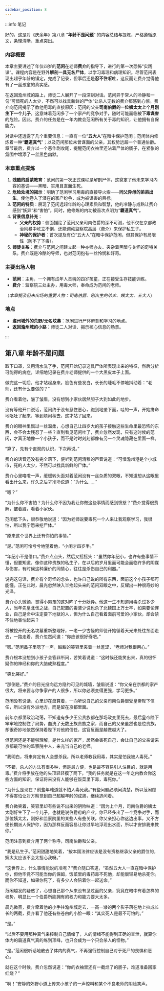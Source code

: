 ```yaml
---
sidebar_position: 8
---
```


:::info 笔记

好的，这是对《庆余年》第八章 “**年龄不是问题**” 的内容总结与提炼，严格遵循原文，条理清晰，重点突出。

### 内容概要

本章主要讲述了年仅四岁的**范闲**在老师**费介**的指导下，进行的第一次恐怖“实践课”。课程内容是在野外**解剖一具无名尸体**，以学习毒理和病理知识。尽管范闲表现出超乎年龄的镇定，完成了记录，但事后还是**忍不住呕吐**，这反而让费介觉得他有了一丝孩童的真实感。

在返回澹州城的路上，师徒二人展开了一段深刻对话。范闲异于常人的冷静和一句“可惜死的人太少，不然可以找具新鲜的尸体”让杀人无数的费介都感到心惊。费介向范闲揭示了教他用毒的直接原因：范闲的父亲**司南伯爵的一位姨太太上个月刚生下一个儿子**，这意味着范闲多了一个家产的竞争对手，随时可能面临被**下毒谋害**的危险。因此，费介的任务是在一年内教会范闲所有关于毒的知识，让他拥有自保能力。

对话中还透露了几个重要信息：一直有一位“**五大人**”在暗中保护范闲；范闲体内修炼着一种“**霸道真气**”；以及范闲那位未曾谋面的父亲，其权势远超一个普通伯爵。章节最后，费介以一个恶作剧收尾，提醒范闲衣袖里还沾着尸体的肠子，在紧张的氛围中增添了一丝黑色幽默。

### 本章重点提炼

1.  **残酷的启蒙教育**：范闲的第一次正式课程是解剖尸体，这奠定了他未来学习内容的基调——黑暗、实用且直面生死。
2.  **危险处境的揭示**：明确了范闲学习用毒的直接导火索——**同父异母的弟弟出生**，使他卷入了潜在的家产纷争，成为被谋害的目标。
3.  **范闲的特质**：展现了范闲远超年龄的心理素质和智慧，他的冷静与成熟让费介感到“妖异”和“害怕”。同时，他修炼的内功被首次点明为“**霸道真气**”。
4.  **背景信息补充**：
    *   **父亲的权势**：侧面描绘了范闲父亲司南伯爵的深不可测，他不仅在京都政治风暴中屹立不倒，还能调动监察院高层（费介）来保护私生子。
    *   **神秘的保护者**：首次提及有位“五大人”在暗中保护范闲，但其保护有局限性（防不了下毒）。
5.  **师徒关系**：费介与范闲之间建立起一种亦师亦友、夹杂着黑暗与关怀的奇特关系。费介既是冷酷的导师，也对范闲抱有一丝怜悯和好奇。

### 主要出场人物

*   **范闲**：主角，一个拥有成年人灵魂的四岁孩童，正在接受生存技能训练。
*   **费介**：监察院三处主办，用毒大师，奉命成为范闲的老师。

（*本章提及但未出场的重要人物：司南伯爵、刚出生的弟弟、姨太太、五大人*）

### 地点

*   **澹州城外的荒野/无名坟墓**：范闲进行尸体解剖和学习的地点。
*   **返回澹州城的小路**：师徒二人对话、揭示核心信息的场景。

:::

## 第八章 **年龄不是问题**

取下口罩，又用清水洗了手，范闲开始记录这具尸体所表现出来的特征，然后分析可能得的病症，详细地记录在费介老师提供的一个大黑皮本子上面。

做完这一切后，他才站起身来，脸色有些发白，长长的睫毛不停地抖动着：“老师，还有什么要做的？”

费介看着他，皱了皱眉，没有想到小家伙居然胆子大到如此的地步。

没有等他开口说话，范闲终于没有忍住恶心，跑到地垄下面，哇的一声，开始拼命地呕吐了起来，等到烦闷稍去，这才站了回来。

费介的眼神里飘过一丝温柔，心想自己让四岁大的孩子接触这些生命里最恐怖的东西，会不会太残忍了一些？直到看见范闲吐了，费介忽然发现，只有这时候的范闲，才真正地像一个小孩子，而不是时时刻刻都像有另一个灵魂隐藏在里面一样。

“算了，先有个直观的认识，下次再说。”

费介的话音还没有完全落下，便听到范闲清稚的声音说道：“可惜澹州港是个小城市，死的人太少，不然可以找具新鲜的尸体。”

费介心里咯噔一声，缓缓转头面对着范闲没有一丝杂质的双眼，不知道想从这眼里看出什么来，许久之后才冷冷说道：“为什么……”

“嗯？”

“为什么你不害怕？为什么你不因为我让你做这些事情而感到愤怒？”费介觉得很费解，皱着眉，看着小家伙。

范闲低下头，很恭敬地说道：“因为老师说要毒死一个人来让我观察学习，我很怕，所以我宁愿来挖尸体。”

“原来这个世界上还有你怕的事情。”

“是。”范闲可怜兮兮地望着他，“小闲才四岁半。”

“年纪小不是借口。”费介点点头，然后又摇摇头：“虽然你年纪小，也许有些事情不懂，但要知道，像你这种贵族的私生子，在以后的岁月里面可能会面临许多的阴谋与伤害，有时候这种廉价的同情心，往往是杀伤自己的利器。”

说完这句话，费介有个奇怪的念头，也许自己说的所有东西，面前这个小孩子都可能懂。正在此时，晨光忽然映入半抬起头来的范闲双眼之中，反耀出一种很奇妙的光泽。

费介心头微颤，觉得小男孩的这对眸子十分妖异。他这一生不知道用毒杀过多少人，当年先皇北伐之战，自己配置的毒液少说也杀了北魏国上万士卒，如果要论罪业，自己是命中注定要下地狱的人，但为什么自己看着面前可爱的小家伙，却会禁不住地害怕起来？

将被挖开的无名坟墓重新整理好，一老一少古怪的师徒开始循着天光来处往东面走去，一路走着，费介忽然问道：“你应该很好奇吧。”

“嗯。”范闲鼻子里嗯了一声，甜甜的笑容里夹着一丝羞涩，“老师对我很用心。”

费介根本没想到小孩子会答非所问，苦笑着说道：“这时候还能笑出来，真的很怀疑你的神经和你的大脑成熟程度。”

“笑比哭好。”

“那倒是。”费介的目光投向远方隐约可见的城墙，皱眉说道：“你父亲在京都的家产很大，将来要与你争家产的人很多，所以你必须变得更强，学习更多。”

范闲没有说话，心里却在盘算着，一向听说自己的父亲司南伯爵很受皇帝陛下信任，所以没有外派地方，而是留在京都里面。

前年京都里政治动荡，不知道有多少王公贵族都在那场政变里死去，最后皇帝陛下牢牢地控制住了局势，血洗了无数王族贵族之家，而自己的父亲虽然也是位贵族，却很奇妙地依然保持着陛下对他的信任，这官反而是越做越大了。

但范闲还是不能够理解，是什么样的家产，居然会害死自己，会让自己的父亲请来京都最可怕的监察院中人，来充当自己的老师。

“我明白，将来肯定有人会想杀我，所以老师教我用毒，其实是怕我被人毒死。”

“不错，杀人的方法有很多种，但是最方便，也是最不容易引人注目的，就是用毒。”费介将手放在他的头顶轻轻摸了两下，“我的任务就是在这一年之内教会你这些方面的知识，保证将来没有人能够在饭菜里下毒，毒死你。”

“为什么是现在？前些年难道就不怕人毒死我。”有些问题必须问清楚，所以范闲顾不得害怕让对方察觉到自己超越年龄的成熟，继续追问着。

费介微笑着，笑容里却有些说不出来的阴险味道：“因为上个月，司南伯爵的姨太太刚好生下了一个儿子，也就是说伯爵府的产业，你已经多出了一个竞争对手，而那位姨太太，刚好和监察院里的某些人有些关联。你父亲担心你这边出事，又不方便长期派人保护你，因为那样反而容易让你过早地浮现出水面，所以才安排我来教你。”

范闲注意到费介用了两个称呼，司南伯爵和父亲。

“我是私生子。”范闲甜甜地笑着，“按本国法律应该是没有资格继承父亲的爵位的，姨太太应该不会太担心我呀。”

“这世界上，什么事情能说的准呢？”费介随口答道，“虽然五大人一直在暗中保护你，但他毕竟不可能当你的保姆，饭菜里的毒药毒不死他，却能很轻易地杀死你。而你不知道，如果你死了，有多少人会陪着你一起送命。”

范闲越发的疑惑了，心想自己那个从来没有见过面的父亲，究竟在暗中有着怎样的权势，明显比一个伯爵所能拥有的权力和能力要大太多。

晨光微熹，费介牵着他的小手往澹州城走去，一高一矮的两个影子落在地上拉成长长的两截，费介看了他还有些苍白的小脸一眼：“其实死人是最不可怕的。”

“是。”

“以后不要用那种真气来控制自己情绪了，人的情绪不能得到正确的宣泄，就算你体内的霸道真气真的练到顶峰，也只会成为一个只会杀人的怪物。”

“是。”范闲很听话地散去了体内的真气，不再强行控制自己对于死尸的畏惧和恶心。

就在这个时候，费介忽然说道：“你的衣袖里还有一截烂了的肠子，难道准备回家红烧？”

“啊！”安静的郊野小道上传来小孩子的一声惊叫和某个不良老师的阴险笑声。

